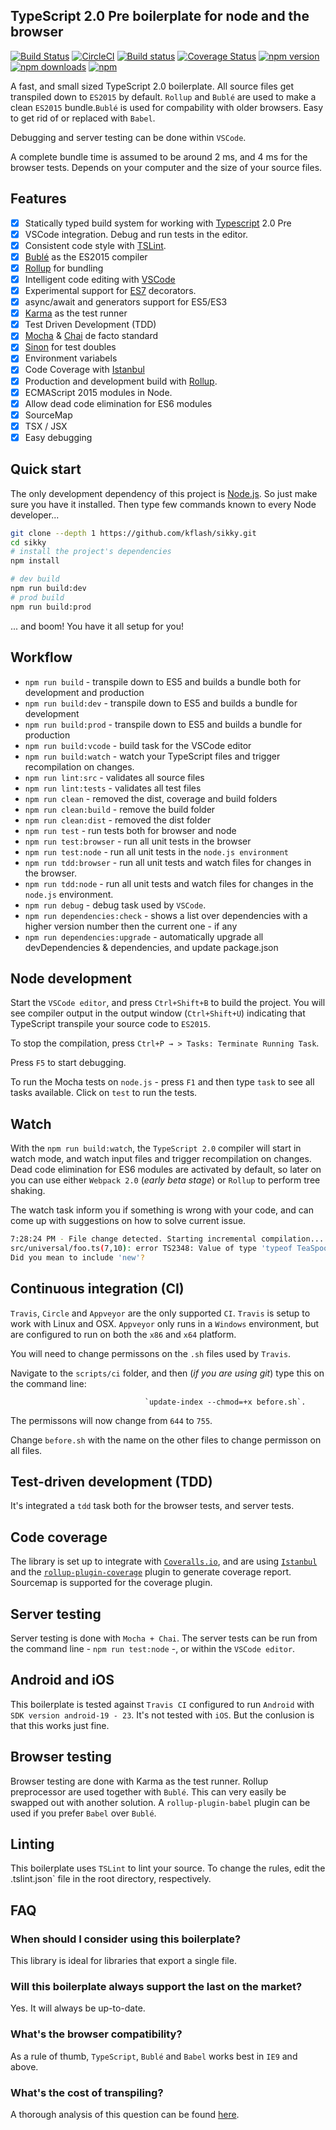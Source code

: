 ## TypeScript 2.0 Pre boilerplate for node and the browser

[![Build Status](https://travis-ci.org/Kflash/sikky.svg?branch=master)](https://travis-ci.org/Kflash/sikky)
[![CircleCI](https://circleci.com/gh/Kflash/sikky.svg?style=svg)](https://circleci.com/gh/Kflash/sikky)
[![Build status](https://ci.appveyor.com/api/projects/status/vibxi4wro4qwbdtw?svg=true)](https://ci.appveyor.com/project/Kflash/sikky)
[![Coverage Status](https://coveralls.io/repos/github/Kflash/sikky/badge.svg?branch=master)](https://coveralls.io/github/Kflash/sikky?branch=master)
[![npm version](https://badge.fury.io/js/sikky.svg)](https://badge.fury.io/js/sikky)
[![npm downloads](https://img.shields.io/npm/dm/sikky.svg)](https://www.npmjs.org/package/sikky)
[![npm](https://img.shields.io/npm/l/express.svg?style=flat-square)](https://github.com/kflash/sikky/blob/master/LICENSE.md)

A fast, and small sized TypeScript 2.0 boilerplate. All source files get transpiled down to `ES2015` by default. `Rollup` and `Bublé` are used to make a clean `ES2015` bundle.`Bublé` is used for compability with older browsers. Easy to get rid of or replaced with `Babel`.

Debugging and server testing can be done within  `VSCode`.

A complete bundle time is assumed to be around 2 ms, and 4 ms for the browser tests. Depends on your computer and the size of your source files.

## Features

- [x] Statically typed build system for working with [Typescript](https://www.typescriptlang.org/) 2.0 Pre
- [x] VSCode integration. Debug and run tests in the editor.
- [x] Consistent code style with [TSLint](https://palantir.github.io/tslint/).
- [x] [Bublé](https://gitlab.com/Rich-Harris/buble) as the ES2015 compiler
- [x] [Rollup](http://rollupjs.org/) for bundling
- [x] Intelligent code editing with [VSCode](https://code.visualstudio.com/)
- [x] Experimental support for [ES7](https://tc39.github.io/ecma262/) decorators.
- [x] async/await and generators support for ES5/ES3
- [x] [Karma](https://karma-runner.github.io/0.13/index.html) as the test runner
- [x] Test Driven Development (TDD)
- [x] [Mocha](https://mochajs.org/) & [Chai](http://chaijs.com/) de facto standard
- [x] [Sinon](http://sinonjs.org/) for test doubles
- [x] Environment variabels
- [x] Code Coverage with [Istanbul](https://github.com/gotwarlost/istanbul)
- [x] Production and development build with [Rollup](http://rollupjs.org/).
- [x] ECMAScript 2015 modules in Node.
- [x] Allow dead code elimination for ES6 modules
- [x] SourceMap
- [x] TSX / JSX
- [x] Easy debugging

## Quick start

The only development dependency of this project is [Node.js](https://nodejs.org/en/). So just make sure you have it installed. Then
type few commands known to every Node developer...

```bash
git clone --depth 1 https://github.com/kflash/sikky.git
cd sikky
# install the project's dependencies
npm install

# dev build
npm run build:dev
# prod build
npm run build:prod
```
... and boom! You have it all setup for you!

## Workflow

* `npm run build` - transpile down to ES5 and builds a bundle both for development and production
* `npm run build:dev` - transpile down to ES5 and builds a bundle for development
* `npm run build:prod` - transpile down to ES5 and builds a bundle for production
* `npm run build:vcode` - build task for the VSCode editor
* `npm run build:watch` - watch your TypeScript files and trigger recompilation on changes.
* `npm run lint:src` - validates all source files
* `npm run lint:tests` - validates all test files
* `npm run clean` - removed the dist, coverage and build folders
* `npm run clean:build` - remove the build folder
* `npm run clean:dist` - removed the dist folder
* `npm run test` - run tests both for browser and node
* `npm run test:browser` - run all unit tests in the browser
* `npm run test:node` - run all unit tests in the `node.js environment`
* `npm run tdd:browser` - run all unit tests and watch files for changes in the browser.
* `npm run tdd:node` - run all unit tests and watch files for changes in the `node.js` environment.
* `npm run debug` - debug task used by `VSCode`.
* `npm run dependencies:check` - shows a list over dependencies with a higher version number then the current one - if any
* `npm run dependencies:upgrade` - automatically upgrade all devDependencies & dependencies, and update package.json

## Node development

Start the `VSCode editor`, and press `Ctrl+Shift+B` to build the project. You will see compiler output in the output window (`Ctrl+Shift+U`) indicating that TypeScript transpile your source code to `ES2015`.

To stop the compilation, press `Ctrl+P → > Tasks: Terminate Running Task`.

Press `F5` to start debugging.

To run the Mocha tests on `node.js` - press `F1` and then type `task` to see all tasks available. Click on `test` to run the tests.

## Watch

With the `npm run build:watch`, the `TypeScript 2.0` compiler will start in watch mode, and watch input files and trigger recompilation on changes. Dead code elimination for ES6 modules are activated by default, so later on you can use either
`Webpack 2.0` (*early beta stage*) or `Rollup` to perform tree shaking.

The watch task inform you if something is wrong with your code, and can come up with suggestions on how to solve current issue.

```bash
7:28:24 PM - File change detected. Starting incremental compilation...
src/universal/foo.ts(7,10): error TS2348: Value of type 'typeof TeaSpoon' is not callable.
Did you mean to include 'new'?
```

## Continuous integration (CI)

`Travis`, `Circle` and `Appveyor` are the only supported `CI`. `Travis` is setup to work with Linux and OSX.
`Appveyor` only runs in a `Windows` environment, but are configured to run on both the `x86` and `x64` platform.

You will need to change permissons on the `.sh` files used by `Travis`. 

Navigate to the `scripts/ci` folder, and then (*if you are using git*) type this on the command line:

                                  `update-index --chmod=+x before.sh`. 

The permissons will now change from `644` to `755`. 

Change `before.sh` with the name on the other files to change permisson on all files.

## Test-driven development (TDD)

It's integrated a `tdd` task both for the browser tests, and server tests.

## Code coverage

The library is set up to integrate with [`Coveralls.io`](https://coveralls.io/), and are using [`Istanbul`](https://github.com/gotwarlost/istanbul) and the
[`rollup-plugin-coverage`](https://gitlab.com/kflash/rollup-plugin-coverage) plugin to generate coverage report.
Sourcemap is supported for the coverage plugin.

## Server testing

Server testing is done with `Mocha + Chai`. The server tests can be run from the command line - `npm run test:node` -, or within the `VSCode editor`.

## Android and iOS

This boilerplate is tested against `Travis CI` configured to run `Android` with `SDK version android-19 - 23`.
It's not tested with `iOS`. But the conlusion is that this works just fine.

## Browser testing

Browser testing are done with Karma as the test runner. Rollup preprocessor are used together with `Bublé`. This can very easily be swapped out
with another solution. A `rollup-plugin-babel` plugin can be used if you prefer `Babel` over `Bublé`.

## Linting

This boilerplate uses `TSLint` to lint your source. To change the rules, edit the .tslint.json` file in the root directory, respectively.

## FAQ

### When should I consider using this boilerplate?

This library is ideal for libraries that export a single file.

### Will this boilerplate always support the last on the market?

Yes. It will always be up-to-date.

### What's the browser compatibility?

As a rule of thumb, `TypeScript`, `Bublé` and `Babel` works best in `IE9` and above.

### What's the cost of transpiling?

A thorough analysis of this question can be found [here](https://github.com/samccone/The-cost-of-transpiling-es2015-in-2016).
